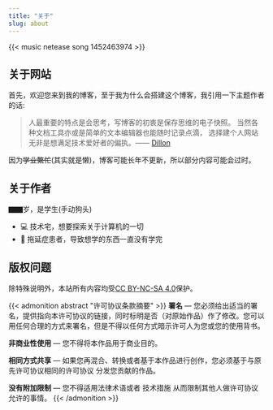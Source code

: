 ```yaml
---
title: "关于"
slug: about
---
```


<!-- {{< music netease song 22736708 >}} -->
{{< music netease song 1452463974 >}}

## 关于网站

首先，欢迎您来到我的博客，至于我为什么会搭建这个博客，我引用一下主题作者的话:

> 人最重要的特点是会思考，写博客的初衷是保存思维的电子快照。 当然各种文档工具亦或是简单的文本编辑器也能随时记录点滴， 选择建个人网站无非是想满足技术爱好者的偏执。—— [Dillon](https://dillonzq.com/)

因为~~学业繁忙~~(其实就是懒)，博客可能长年不更新，所以部分内容可能会过时。

## 关于作者

▇▇岁，是学生(手动狗头)

+ 💻 技术宅，想要探索关于计算机的一切
+ 🤪 拖延症患者，导致想学的东西一直没有学完

## 版权问题

除特殊说明外，本站所有内容均受[CC BY-NC-SA 4.0](https://creativecommons.org/licenses/by-nc-sa/4.0/deed.zh)保护。

{{< admonition abstract "许可协议条款摘要" >}}
**署名** — 您必须给出适当的署名，提供指向本许可协议的链接，同时标明是否（对原始作品）作了修改。您可以用任何合理的方式来署名，但是不得以任何方式暗示许可人为您或您的使用背书。

**非商业性使用** — 您不得将本作品用于商业目的。

**相同方式共享** — 如果您再混合、转换或者基于本作品进行创作，您必须基于与原先许可协议相同的许可协议 分发您贡献的作品。

**没有附加限制** — 您不得适用法律术语或者 技术措施 从而限制其他人做许可协议允许的事情。
{{< /admonition >}}